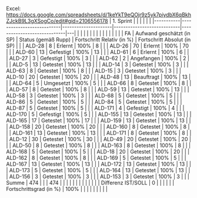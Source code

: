 Excel: https://docs.google.com/spreadsheets/d/1keYkT9eQOjr9z5yk7piydbX6qBkhZJckB9L3gXSogCo/edit#gid=2106556178
| 1. Sprint |                           |                     |                            |                             |   |
|-----------|---------------------------|---------------------|----------------------------|-----------------------------|---|
|           |                           |                     |                            |                             |   |
|           |                           |                     |                            |                             |   |
|     FA    | Aufwand geschätzt (in SP) | Status (gemäß Rupp) | Fortschritt Relativ (in %) | Fortschritt Absolut (in SP) |   |
|    ALD-28 |                         8 | Erlernt             |                       100% |                           8 |   |
|    ALD-26 |                        70 | Erlernt             |                       100% |                          70 |   |
|    ALD-60 |                        13 | Gefestigt           |                       100% |                          13 |   |
|    ALD-61 |                         6 | Erlernt             |                       100% |                           6 |   |
|    ALD-27 |                         3 | Gefestigt           |                       100% |                           3 |   |
|    ALD-62 |                         2 | Angefangen          |                       100% |                           2 |   |
|     ALD-5 |                        13 | Getestet            |                       100% |                          13 |   |
|    ALD-14 |                         3 | Getestet            |                       100% |                           3 |   |
|    ALD-63 |                         8 | Getestet            |                       100% |                           8 |   |
|    ALD-15 |                         3 | Getestet            |                       100% |                           3 |   |
|    ALD-10 |                        20 | Getestet            |                       100% |                          20 |   |
|    ALD-48 |                        13 | Beauftragt          |                       100% |                          13 |   |
|    ALD-64 |                         5 | Umgesetzt           |                       100% |                           5 |   |
|    ALD-66 |                         8 | Getestet            |                       100% |                           8 |   |
|    ALD-57 |                         8 | Getestet            |                       100% |                           8 |   |
|    ALD-59 |                        13 | Getestet            |                       100% |                          13 |   |
|    ALD-58 |                         3 | Getestet            |                       100% |                           3 |   |
|    ALD-68 |                         5 | Getestet            |                       100% |                           5 |   |
|    ALD-86 |                         5 | Getestet            |                       100% |                           5 |   |
|    ALD-84 |                         5 | Getestet            |                       100% |                           5 |   |
|    ALD-87 |                         5 | Getestet            |                       100% |                           5 |   |
|   ALD-171 |                         4 | Gefestigt           |                       100% |                           4 |   |
|   ALD-170 |                         5 | Gefestigt           |                       100% |                           5 |   |
|   ALD-155 |                        13 | Getestet            |                       100% |                          13 |   |
|   ALD-165 |                        17 | Getestet            |                       100% |                          17 |   |
|   ALD-159 |                        13 | Getestet            |                       100% |                          13 |   |
|   ALD-158 |                        20 | Getestet            |                       100% |                          20 |   |
|   ALD-160 |                         8 | Getestet            |                       100% |                           8 |   |
|   ALD-161 |                        13 | Getestet            |                       100% |                          13 |   |
|   ALD-171 |                         8 | Getestet            |                       100% |                           8 |   |
|    ALD-12 |                        30 | Getestet            |                       100% |                          30 |   |
|    ALD-49 |                        20 | Getestet            |                       100% |                          20 |   |
|    ALD-50 |                         8 | Getestet            |                       100% |                           8 |   |
|   ALD-163 |                         8 | Getestet            |                       100% |                           8 |   |
|   ALD-168 |                         5 | Getestet            |                       100% |                           5 |   |
|    ALD-18 |                        20 | Getestet            |                       100% |                          20 |   |
|   ALD-162 |                         8 | Getestet            |                       100% |                           8 |   |
|   ALD-169 |                         5 | Getestet            |                       100% |                           5 |   |
|   ALD-167 |                        13 | Getestet            |                       100% |                          13 |   |
|   ALD-172 |                        13 | Getestet            |                       100% |                          13 |   |
|   ALD-173 |                         5 | Getestet            |                       100% |                           5 |   |
|   ALD-164 |                        13 | Getestet            |                       100% |                          13 |   |
|   ALD-156 |                         3 | Getestet            |                       100% |                           3 |   |
|   ALD-153 |                         3 | Getestet            |                       100% |                           3 |   |
| Summe     |                       474 |                     |                            |                         474 |   |
|           |                           |                     |                            |                             |   |
|           |                           |                     | Differenz IST/SOLL         |                           0 |   |
|           |                           |                     | Fortschrittsgrad (in %)    |                        100% |   |
|           |                           |                     |                            |                             |   |